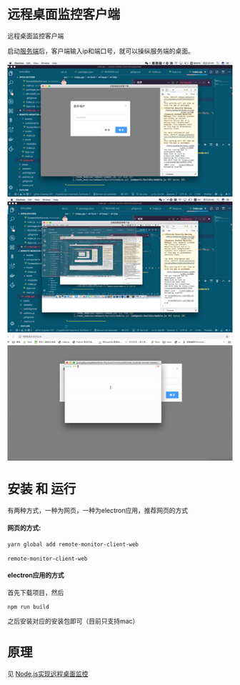 # 远程桌面监控客户端

远程桌面监控客户端

启动[服务端](https://github.com/lingxiaoguang/remote-monitor-server)后，客户端输入ip和端口号，就可以操纵服务端的桌面。

![1](case1.png)
![2](case2.png)
![](./remote-monitor.gif)

# 安装 和 运行

有两种方式，一种为网页，一种为electron应用，推荐网页的方式

#### 网页的方式:

```
yarn global add remote-monitor-client-web

remote-monitor-client-web 
```
#### electron应用的方式

首先下载项目，然后
```
npm run build
```
之后安装对应的安装包即可（目前只支持mac）


# 原理

见 [Node.js实现远程桌面监控](https://juejin.im/post/5d18d4c36fb9a07ecb0bbe7b)





